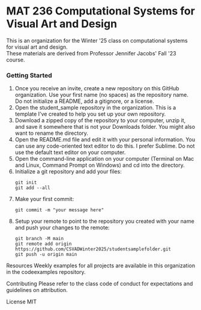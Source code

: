 # MAT 236 Computational Systems for Visual Art and Design
This is an organization for the Winter '25 class on computational systems for visual art and design. </br>
These materials are derived from Professor Jennifer Jacobs' Fall '23 course.

### Getting Started
<ol>
<li>Once you receive an invite, create a new repository on this GitHub organization. Use your first name (no spaces) as the repository name. Do not initialize a README, add a gitignore, or a license.</li>

<li>Open the student_sample repository in the organization. This is a template I've created to help you set up your own repository.</li>

<li>Download a zipped copy of the repository to your computer, unzip it, and save it somewhere that is not your Downloads folder. You might also want to rename the directory.</li>

<li>Open the README.md file and edit it with your personal information. You can use any code-oriented text editor to do this. I prefer Sublime. Do not use the default text editor on your computer.</li>

<li>Open the command-line application on your computer (Terminal on Mac and Linux, Command Prompt on Windows) and cd into the directory.</li>

<li>
Initialize a git repository and add your files:
  
```
git init
git add --all
```
</li>


<li>Make your first commit:

```
git commit -m "your message here"
```
</li>

<li>
Setup your remote to point to the repository you created with your name and push your changes to the remote:

```  
git branch -M main
git remote add origin https://github.com/CSVADWinter2025/studentsamplefolder.git
git push -u origin main
```
</li>
</ol>

Resources
Weekly examples for all projects are available in this organization in the codeexamples repository.

Contributing
Please refer to the class code of conduct for expectations and guidelines on attribution.

License
MIT
